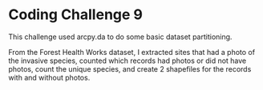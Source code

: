 # Coding Challenge 9

This challenge used arcpy.da to do some basic dataset partitioning. 

From the Forest Health Works dataset, I extracted sites that had a photo of the invasive species, counted which records had photos or did not have photos, count the unique species, and create 2 shapefiles for the records with and without photos. 
